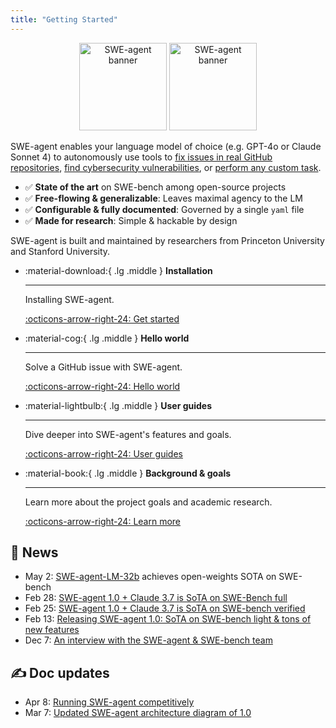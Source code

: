 ```yaml
---
title: "Getting Started"
---
```

<style>
  .md-typeset h1,
  .md-content__button {
    display: none;
  }
</style>

<div style="text-align: center;">
    <img class="light-mode-only" src="assets/readme_assets/swe-agent-banner-light.svg" alt="SWE-agent banner" style="height: 10em;">
    <img class="dark-mode-only" src="assets/readme_assets/swe-agent-banner-dark.svg" alt="SWE-agent banner" style="height: 10em;">
</div>

SWE-agent enables your language model of choice (e.g. GPT-4o or Claude Sonnet 4) to autonomously use tools to
[fix issues in real GitHub repositories](https://swe-agent.com/latest/usage/hello_world),
[find cybersecurity vulnerabilities](https://enigma-agent.com/), or
[perform any custom task](https://swe-agent.com/latest/usage/coding_challenges).

* ✅ **State of the art** on SWE-bench among open-source projects
* ✅ **Free-flowing & generalizable**: Leaves maximal agency to the LM
* ✅ **Configurable & fully documented**: Governed by a single `yaml` file
* ✅ **Made for research**: Simple & hackable by design

SWE-agent is built and maintained by researchers from Princeton University and Stanford University.

<div class="grid cards" markdown>



-   :material-download:{ .lg .middle } __Installation__

    ---

    Installing SWE-agent.

    [:octicons-arrow-right-24: Get started](installation/index.md)


-   :material-cog:{ .lg .middle } __Hello world__

    ---

    Solve a GitHub issue with SWE-agent.

    [:octicons-arrow-right-24: Hello world](usage/hello_world.md)


-   :material-lightbulb:{ .lg .middle } __User guides__

    ---

    Dive deeper into SWE-agent's features and goals.

    [:octicons-arrow-right-24: User guides](usage/index.md)


-   :material-book:{ .lg .middle } __Background & goals__

    ---

    Learn more about the project goals and academic research.

    [:octicons-arrow-right-24: Learn more](background/index.md)

</div>

## 📣 News

* May 2: [SWE-agent-LM-32b](https://swesmith.com) achieves open-weights SOTA on SWE-bench
* Feb 28: [SWE-agent 1.0 + Claude 3.7 is SoTA on SWE-Bench full](https://x.com/KLieret/status/1895487966409298067)
* Feb 25: [SWE-agent 1.0 + Claude 3.7 is SoTA on SWE-bench verified](https://x.com/KLieret/status/1894408819670733158)
* Feb 13: [Releasing SWE-agent 1.0: SoTA on SWE-bench light & tons of new features](https://x.com/KLieret/status/1890048205448220849)
* Dec 7: [An interview with the SWE-agent & SWE-bench team](https://www.youtube.com/watch?v=fcr8WzeEXyk)

## ✍️ Doc updates

* Apr 8: [Running SWE-agent competitively](usage/competitive_runs.md)
* Mar 7: [Updated SWE-agent architecture diagram of 1.0](background/architecture.md)